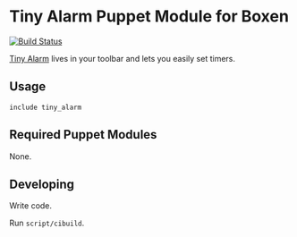 # Tiny Alarm Puppet Module for Boxen

[![Build Status](https://travis-ci.org/bhiles/puppet-tiny_alarm.png)](https://travis-ci.org/bhiles/puppet-tiny_alarm)

[Tiny Alarm](http://plumamazing.com/mac/tinyalarm) lives in your toolbar and lets you easily set timers.

## Usage

```puppet
include tiny_alarm
```

## Required Puppet Modules

None.

## Developing

Write code.

Run `script/cibuild`.
